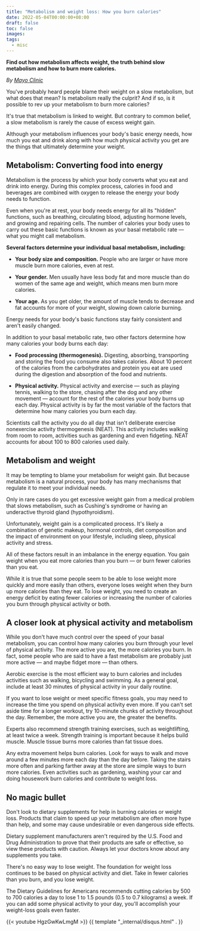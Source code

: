 ```yaml
---
title: "Metabolism and weight loss: How you burn calories"
date: 2022-05-04T00:00:00+08:00
draft: false
toc: false
images: 
tags:
  - misc
---
```




__Find out how metabolism affects weight, the truth behind slow metabolism and how to burn more calories.__

_By [Mayo Clinic](https://www.mayoclinic.org/healthy-lifestyle/weight-loss/in-depth/metabolism/art-20046508#:~:text=Several%20factors%20determine%20your%20individual,more%20calories%2C%20even%20at%20rest.)_

You've probably heard people blame their weight on a slow metabolism, but what does that mean? Is metabolism really the culprit? And if so, is it possible to rev up your metabolism to burn more calories?

It's true that metabolism is linked to weight. But contrary to common belief, a slow metabolism is rarely the cause of excess weight gain.

Although your metabolism influences your body's basic energy needs, how much you eat and drink along with how much physical activity you get are the things that ultimately determine your weight.

## Metabolism: Converting food into energy
Metabolism is the process by which your body converts what you eat and drink into energy. During this complex process, calories in food and beverages are combined with oxygen to release the energy your body needs to function.

Even when you're at rest, your body needs energy for all its "hidden" functions, such as breathing, circulating blood, adjusting hormone levels, and growing and repairing cells. The number of calories your body uses to carry out these basic functions is known as your basal metabolic rate — what you might call metabolism.

__Several factors determine your individual basal metabolism, including:__

- __Your body size and composition.__ People who are larger or have more muscle burn more calories, even at rest.

- __Your gender.__ Men usually have less body fat and more muscle than do women of the same age and weight, which means men burn more calories.

- __Your age.__ As you get older, the amount of muscle tends to decrease and fat accounts for more of your weight, slowing down calorie burning.

Energy needs for your body's basic functions stay fairly consistent and aren't easily changed.

In addition to your basal metabolic rate, two other factors determine how many calories your body burns each day:

- __Food processing (thermogenesis).__ Digesting, absorbing, transporting and storing the food you consume also takes calories. About 10 percent of the calories from the carbohydrates and protein you eat are used during the digestion and absorption of the food and nutrients.

- __Physical activity.__ Physical activity and exercise — such as playing tennis, walking to the store, chasing after the dog and any other movement — account for the rest of the calories your body burns up each day. Physical activity is by far the most variable of the factors that determine how many calories you burn each day.

Scientists call the activity you do all day that isn't deliberate exercise nonexercise activity thermogenesis (NEAT). This activity includes walking from room to room, activities such as gardening and even fidgeting. NEAT accounts for about 100 to 800 calories used daily.

## Metabolism and weight
It may be tempting to blame your metabolism for weight gain. But because metabolism is a natural process, your body has many mechanisms that regulate it to meet your individual needs.

Only in rare cases do you get excessive weight gain from a medical problem that slows metabolism, such as Cushing's syndrome or having an underactive thyroid gland (hypothyroidism).

Unfortunately, weight gain is a complicated process. It's likely a combination of genetic makeup, hormonal controls, diet composition and the impact of environment on your lifestyle, including sleep, physical activity and stress.

All of these factors result in an imbalance in the energy equation. You gain weight when you eat more calories than you burn — or burn fewer calories than you eat.

While it is true that some people seem to be able to lose weight more quickly and more easily than others, everyone loses weight when they burn up more calories than they eat. To lose weight, you need to create an energy deficit by eating fewer calories or increasing the number of calories you burn through physical activity or both.

## A closer look at physical activity and metabolism
While you don't have much control over the speed of your basal metabolism, you can control how many calories you burn through your level of physical activity. The more active you are, the more calories you burn. In fact, some people who are said to have a fast metabolism are probably just more active — and maybe fidget more — than others.

Aerobic exercise is the most efficient way to burn calories and includes activities such as walking, bicycling and swimming. As a general goal, include at least 30 minutes of physical activity in your daily routine.

If you want to lose weight or meet specific fitness goals, you may need to increase the time you spend on physical activity even more. If you can't set aside time for a longer workout, try 10-minute chunks of activity throughout the day. Remember, the more active you are, the greater the benefits.

Experts also recommend strength training exercises, such as weightlifting, at least twice a week. Strength training is important because it helps build muscle. Muscle tissue burns more calories than fat tissue does.

Any extra movement helps burn calories. Look for ways to walk and move around a few minutes more each day than the day before. Taking the stairs more often and parking farther away at the store are simple ways to burn more calories. Even activities such as gardening, washing your car and doing housework burn calories and contribute to weight loss.

## No magic bullet
Don't look to dietary supplements for help in burning calories or weight loss. Products that claim to speed up your metabolism are often more hype than help, and some may cause undesirable or even dangerous side effects.

Dietary supplement manufacturers aren't required by the U.S. Food and Drug Administration to prove that their products are safe or effective, so view these products with caution. Always let your doctors know about any supplements you take.

There's no easy way to lose weight. The foundation for weight loss continues to be based on physical activity and diet. Take in fewer calories than you burn, and you lose weight.

The Dietary Guidelines for Americans recommends cutting calories by 500 to 700 calories a day to lose 1 to 1.5 pounds (0.5 to 0.7 kilograms) a week. If you can add some physical activity to your day, you'll accomplish your weight-loss goals even faster.

{{< youtube HgzGwKwLmgM >}}
{{ template "_internal/disqus.html" . }}
